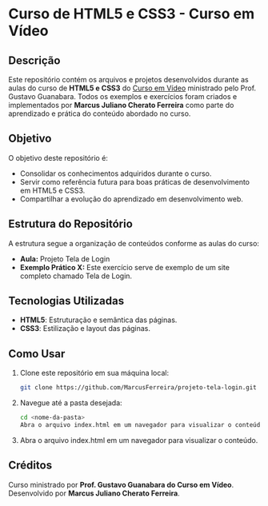 # Curso de HTML5 e CSS3 - Curso em Vídeo

## Descrição

Este repositório contém os arquivos e projetos desenvolvidos durante as aulas do curso de **HTML5 e CSS3** do [Curso em Vídeo](https://www.cursoemvideo.com/) ministrado pelo Prof. Gustavo Guanabara.
Todos os exemplos e exercícios foram criados e implementados por **Marcus Juliano Cherato Ferreira** como parte do aprendizado e prática do conteúdo abordado no curso.

## Objetivo

O objetivo deste repositório é:

- Consolidar os conhecimentos adquiridos durante o curso.
- Servir como referência futura para boas práticas de desenvolvimento em HTML5 e CSS3.
- Compartilhar a evolução do aprendizado em desenvolvimento web.

## Estrutura do Repositório

A estrutura segue a organização de conteúdos conforme as aulas do curso:

- **Aula:** Projeto Tela de Login
- **Exemplo Prático X:** Este exercício serve de exemplo de um site completo chamado Tela de Login.

## Tecnologias Utilizadas

- **HTML5**: Estruturação e semântica das páginas.
- **CSS3**: Estilização e layout das páginas.

## Como Usar

1. Clone este repositório em sua máquina local:

   ```bash
   git clone https://github.com/MarcusFerreira/projeto-tela-login.git

2. Navegue até a pasta desejada:

    ```bash
    cd <nome-da-pasta>
    Abra o arquivo index.html em um navegador para visualizar o conteúdo.

3. Abra o arquivo index.html em um navegador para visualizar o conteúdo.

## Créditos

Curso ministrado por **Prof. Gustavo Guanabara do Curso em Vídeo**.
Desenvolvido por **Marcus Juliano Cherato Ferreira**.